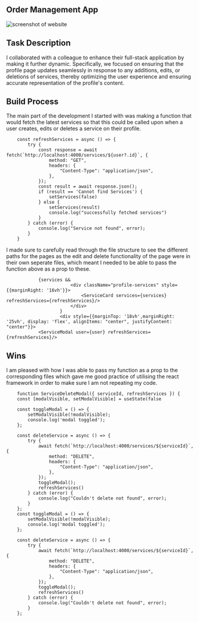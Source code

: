 ## Order Management App

![screenshot of website](example.png)

## Task Description

I collaborated with a colleague to enhance their full-stack application by making it further dynamic. Specifically, we focused on ensuring that the profile page updates seamlessly in response to any additions, edits, or deletions of services, thereby optimizing the user experience and ensuring accurate representation of the profile's content.

## Build Process

The main part of the development I started with was making a function that would fetch the latest services so that this could be called upon when a user creates, edits or deletes a service on their profile.

```
    const refreshServices = async () => {
        try {
            const response = await fetch(`http://localhost:4000/services/${user?.id}`, {
                method: "GET",
                headers: {
                    "Content-Type": "application/json",
                },
            });
            const result = await response.json();
            if (result == 'Cannot find Services') {
                setServices(false)
            } else {
                setServices(result)
                console.log("successfully fetched services")
            }
        } catch (error) {
            console.log("Service not found", error);
        }
    }
```

I made sure to carefully read through the file structure to see the different paths for the pages as the edit and delete functionality of the page were in their own seperate files, which meant I needed to be able to pass the function above as a prop to these.

```
            {services &&
                        <div className="profile-services" style={{marginRight: '16vh'}}>
                            <ServiceCard services={services} refreshServices={refreshServices}/>
                        </div>
                    }
                    <div style={{marginTop: '18vh',marginRight: '25vh', display: 'flex', alignItems: "center", justifyContent: "center"}}>
            <ServiceModal user={user} refreshServices={refreshServices}/>
```

## Wins

I am pleased with how I was able to pass my function as a prop to the corresponding files which gave me good practice of utilising the react framework in order to make sure I am not repeating my code.

```
    function ServiceDeleteModal({ serviceId, refreshServices }) {
    const [modalVisible, setModalVisible] = useState(false
    
    const toggleModal = () => {
        setModalVisible(!modalVisible);
        console.log('modal toggled');
    };

    const deleteService = async () => {
        try {
            await fetch(`http://localhost:4000/services/${serviceId}`, {
                method: "DELETE",
                headers: {
                    "Content-Type": "application/json",
                },
            });
            toggleModal();
            refreshServices()
        } catch (error) {
            console.log("Couldn't delete not found", error);
        }
    };
    const toggleModal = () => {
        setModalVisible(!modalVisible);
        console.log('modal toggled');
    };

    const deleteService = async () => {
        try {
            await fetch(`http://localhost:4000/services/${serviceId}`, {
                method: "DELETE",
                headers: {
                    "Content-Type": "application/json",
                },
            });
            toggleModal();
            refreshServices()
        } catch (error) {
            console.log("Couldn't delete not found", error);
        }
    };

```
